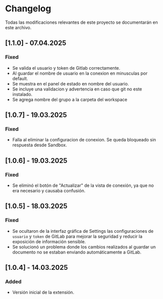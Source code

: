 # Changelog

Todas las modificaciones relevantes de este proyecto se documentarán en este archivo.

## [1.1.0] - 07.04.2025
### Fixed
- Se valida el usuario y token de Gitlab correctamente.
- Al guardar el nombre de usuario en la conexion en minusculas por default.
- Se muestra en el panel de estado en nombre del usuario.
- Se incluye una validacion y advertencia en caso que git no este instalado.
- Se agrega nombre del grupo a la carpeta del workspace

## [1.0.7] - 19.03.2025
### Fixed
- Falla al eliminar la configuracion de conexion. Se queda bloqueado sin respuesta desde Sandbox.

## [1.0.6] - 19.03.2025
### Fixed
- Se eliminó el botón de "Actualizar" de la vista de conexión, ya que no era necesario y causaba confusión.

## [1.0.5] - 18.03.2025
### Fixed
- Se ocultaron de la interfaz gráfica de Settings las configuraciones de `usuario` y `token` de GitLab para mejorar la seguridad y reducir la exposición de información sensible.
- Se solucionó un problema donde los cambios realizados al guardar un documento no se estaban enviando automáticamente a GitLab.

## [1.0.4] - 14.03.2025
### Added
- Versión inicial de la extensión.